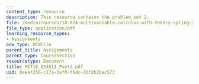 ```yaml
---
content_type: resource
description: This resource contains the problem set 2.
file: /media/courses/18-024-multivariable-calculus-with-theory-spring-2011/0aeaf256c17a3af0f5dc36f2b2bac573_MIT18_024S11_Pset2.pdf
file_type: application/pdf
learning_resource_types:
- Assignments
ocw_type: OCWFile
parent_title: Assignments
parent_type: CourseSection
resourcetype: Document
title: MIT18_024S11_Pset2.pdf
uid: 0aeaf256-c17a-3af0-f5dc-36f2b2bac573
---
```

